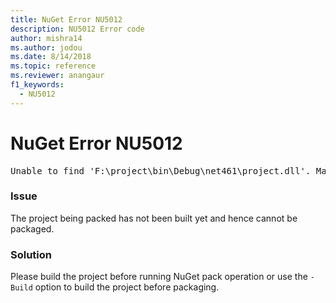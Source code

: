 ```yaml
---
title: NuGet Error NU5012
description: NU5012 Error code
author: mishra14
ms.author: jodou
ms.date: 8/14/2018
ms.topic: reference
ms.reviewer: anangaur
f1_keywords: 
  - NU5012
---
```


# NuGet Error NU5012
<pre>Unable to find 'F:\project\bin\Debug\net461\project.dll'. Make sure the project has been built.</pre>

### Issue

The project being packed has not been built yet and hence cannot be packaged.


### Solution

Please build the project before running NuGet pack operation or use the `-Build` option to build the project before packaging.

